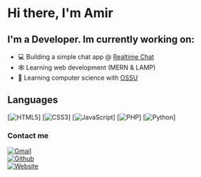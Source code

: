# Hi there, I'm Amir

## I'm a Developer. Im currently working on:

- 💻 Building a simple chat app @ [Realtime Chat](https://realtimechatwithnode.herokuapp.com)
- 🕸️ Learning web development (MERN & LAMP)
- 🤖 Learning computer science with [OSSU](https://github.com/ossu/computer-science)

## Languages

[<img src="https://img.shields.io/badge/HTML5-E34F26?style=for-the-badge&logo=html5&logoColor=white" alt="HTML5">]
[<img src="https://img.shields.io/badge/CSS3-1572B6?style=for-the-badge&logo=css3&logoColor=white" alt="CSS3">]
[<img src="https://img.shields.io/badge/JavaScript-323330?style=for-the-badge&logo=javascript&logoColor=F7DF1E" alt="JavaScript">]
[<img src="https://img.shields.io/badge/PHP-777BB4?style=for-the-badge&logo=php&logoColor=white" alt="PHP">]
[<img src="https://img.shields.io/badge/Python-FFD43B?style=for-the-badge&logo=python&logoColor=blue" alt="Python">]

### Contact me

[<img src="https://img.shields.io/badge/Gmail-D14836?style=for-the-badge&logo=gmail&logoColor=white" alt="Gmail">](mailto:amiraiman.jj@gmail.com)
<br>
[<img src="https://img.shields.io/badge/GitHub-100000?style=for-the-badge&logo=github&logoColor=white" alt="Github">](https://github.com/amiraiman)
<br>
[<img src="https://img.shields.io/badge/website-000000?style=for-the-badge&logo=About.me&logoColor=white" alt="Website">](https://amiraiman.github.io/portfolio)
